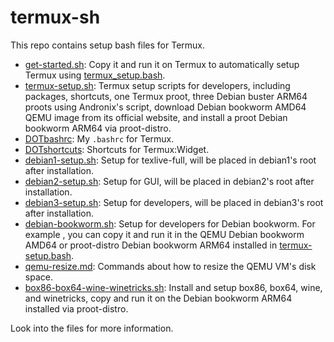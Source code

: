 # termux-sh

This repo contains setup bash files for Termux.

- [get-started.sh](get-started.sh): Copy it and run it on Termux to automatically setup Termux using [termux_setup.bash](termux_setup.bash).
- [termux-setup.sh](termux-setup.sh): Termux setup scripts for developers, including packages, shortcuts, one Termux proot, three Debian buster ARM64 proots using Andronix's script, download Debian bookworm AMD64 QEMU image from its official website, and install a proot Debian bookworm ARM64 via proot-distro.
- [DOTbashrc](DOTbashrc): My `.bashrc` for Termux.
- [DOTshortcuts](DOTshortcuts): Shortcuts for Termux:Widget.
- [debian1-setup.sh](debian1-setup.sh): Setup for texlive-full, will be placed in debian1's root after installation.
- [debian2-setup.sh](debian2-setup.sh): Setup for GUI, will be placed in debian2's root after installation.
- [debian3-setup.sh](debian3-setup.sh): Setup for developers, will be placed in debian3's root after installation.
- [debian-bookworm.sh](debian-bookworm.sh): Setup for developers for Debian bookworm. For example , you can copy it and run it in the QEMU Debian bookworm AMD64 or proot-distro Debian bookworm ARM64 installed in [termux-setup.bash](termux-setup.bash).
- [qemu-resize.md](qemu-resize.md): Commands about how to resize the QEMU VM's disk space.
- [box86-box64-wine-winetricks.sh](box86-box64-wine-winetricks.sh): Install and setup box86, box64, wine, and winetricks, copy and run it on the Debian bookworm ARM64 installed via proot-distro.

Look into the files for more information.
